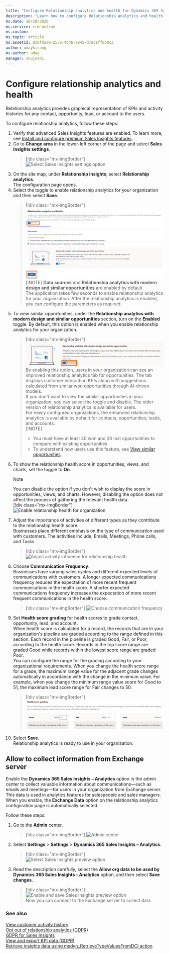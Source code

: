 ```yaml
---
title: "Configure Relationship analytics and health for Dynamics 365 Sales Insights | MicrosoftDocs"
description: "Learn how to configure Relationship analytics and health for Sales Insights"
ms.date: 10/28/2020
ms.service: crm-online
ms.custom: 
ms.topic: article
ms.assetid: 03bfdad0-2575-4c4b-a845-d7ac1ff0b0c3
author: udaykirang
ms.author: udag
manager: shujoshi
---
```


# Configure relationship analytics and health

Relationship analytics provides graphical representation of KPIs and activity histories for any contact, opportunity, lead, or account to the users. 

To configure relationship analytics, follow these steps:   
1. Verify that advanced Sales Insights features are enabled. To learn more, see [Install and configure premium Sales Insights features](intro-admin-guide-sales-insights.md#install-and-configure-premium-sales-insights-features).    
2. Go to **Change area** in the lower-left corner of the page and select **Sales Insights settings**.    
    > [!div class="mx-imgBorder"]
    > ![Select Sales Insights settings option](media/si-admin-change-area-sales-insights-settings.png "Select Sales Insights settings option")    
3. On the site map, under **Relationship insights**, select **Relationship analytics**.   
    The configuration page opens.   
4. Select the toggle to enable relationship analytics for your organization and then select **Save**.    
    > [!div class="mx-imgBorder"]
    > ![Enable the relationship assistant for your organization](media/si-admin-relationship-analytics-enable-in-organization.png "Enable the relationship assistant for organization")    
    >[!NOTE]
    >**Data sources** and **Relationship analytics with modern design and similar opportunities** are enabled by default.      
    The application takes few seconds to enable relationship analytics for your organization. After the relationship analytics is enabled, you can configure the parameters as required.     
<a name="configure-similar-opportunities-preview"></a>
5. To view similar opportunities, under the **Relationship analytics with modern design and similar opportunities** section, turn on the **Enabled** toggle. By default, this option is enabled when you enable relationship analytics for your organization.   
    > [!div class="mx-imgBorder"]
    > ![Enable to view similar opportunities](media/relationship-analytics-enable-preview-similar-opportunities.png "Enable to view similar opportunities")    
    By enabling this option, users in your organization can see an improved relationship analytics tab for opportunities. The tab displays customer interaction KPIs along with suggestions calculated from similar won opportunities through AI-driven models.   
    If you don't want to view the similar opportunities in your organization, you can select the toggle and disable. The older version of relationship analytics is available for users.   
    For newly configured organizations, the enhanced relationship analytics is available by default for contacts, opportunities, leads, and accounts.   
    >[!NOTE]
    >- You must have at least 30 won and 30 lost opportunities to compare with existing opportunities.
    >- To understand how users use this feature, see [View similar opportunities](relationship-analytics.md#relationship-analytics-with-similar-opportunities).    
6. To show the relationship health score in opportunities, views, and charts, set the toggle to **On**.    
    >[!NOTE]
    >You can disable the option if you don't wish to display the score in opportunities, views, and charts. However, disabling the option does not affect the process of gathering the relevant health data.     
    > [!div class="mx-imgBorder"]
    > ![Enable relationship health for organization](media/relationship-analytics-relationship-health-enable.png "Enable relationship health for organization")    
7. Adjust the importance of activities of different types as they contribute to the relationship health score.     
    Businesses place different emphasis on the type of communication used with customers. The activities include, Emails, Meetings, Phone calls, and Tasks. 
    > [!div class="mx-imgBorder"]
    > ![Adjust activity influence for relationship health](media/relationship-analytics-relationship-health-adjust-activity.png "Adjust activity influence for relationship health")    
8. Choose **Communication Frequency**.     
    Businesses have varying sales cycles and different expected levels of communications with customers. A longer expected communications frequency reduces the expectation of more recent frequent communications in the health score. A shorter expected communications frequency increases the expectation of more recent frequent communications in the health score.    
    > [!div class="mx-imgBorder"]
    > ![Choose communication frequency](media/relationship-analytics-communication-frequency.png  "Choose communication frequency")    
9.  Set **Health score grading** for health scores to grade contact, opportunity, lead, and account.    
    When health score is calculated for a record, the records that are in your organization's pipeline are graded according to the range defined in this section. Each record in the pipeline is graded Good, Fair, or Poor, according to the health score. Records in the top score range are graded Good while records within the lowest score range are graded Poor.    
    You can configure the range for the grading according to your organizational requirements. When you change the health score range for a grade, the maximum range value for the adjacent grade changes automatically in accordance with the change in the minimum value. For example, when you change the minimum range value score for Good to 51, the maximum lead score range for Fair changes to 50.    
    > [!div class="mx-imgBorder"]
    > ![Set health score greading](media/relationship-analytics-health-score-greading.png  "Set health score greading")    
10. Select **Save**.   
   Relationship analytics is ready to use in your organization.   

## Allow to collect information from Exchange server 

Enable the **Dynamics 365 Sales Insights – Analytics** option in the admin center to collect valuable information about communications&mdash;such as emails and meetings&mdash;for users in your organization from Exchange server. This data is used in analytics features for salespeople and sales managers. When you enable, the **Exchange Data** option on the relationship analytics configuration page is automatically selected. 

Follow these steps:    
1. Go to the **Admin** center.    
    > [!div class="mx-imgBorder"]
    > ![Admin center](media/sales-insights-addon-admincenter.png "Admin center")   
2. Select **Settings** > **Settings** > **Dynamics 365 Sales Insights – Analytics**.    
    > [!div class="mx-imgBorder"]
    > ![Select Sales Insights preview option](media/sales-insights-addon-admincenter-customer-insights-preview.png "Select Sales Insights preview option")    
3. Read the description carefully, select the **Allow org data to be used by ‎Dynamics 365 Sales Insights - Analytics**‎ option, and then select **Save changes**.    
    > [!div class="mx-imgBorder"]
    > ![Enable and save Sales Insights preview option](media/sales-insights-addon-admincenter-customer-insights-preview-settings.png "Enable and save Sales Insights preview option")    
    Now you can connect to the Exchange server to collect data.

### See also

[View customer activity history](../sales/relationship-analytics.md)  
[Opt out of relationship analytics (GDPR)](optout-relationship-analytics-gdpr.md)  
[GDPR for Sales Insights](embedded-intelligence-gdpr.md)  
[View and export KPI data (GDPR)](view-export-KPI-data-gdpr.md)  
[Retrieve insights data using msdyn_RetrieveTypeValuesFromDCI action](retrieve-insights-data-msdyn-RetrieveTypeValuesFromDCI.md)
